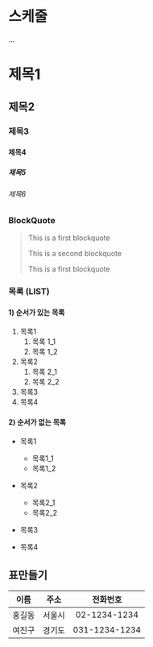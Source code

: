 # 스케줄

...
# 제목1

## 제목2

### 제목3

#### 제목4

##### 제목5

###### 제목6

### BlockQuote
> This is a first blockquote
> 
> This is a second blockquote
> >
> This is a first blockquote

### 목록 (LIST)
#### 1) 순서가 있는 목록
1. 목록1  
   1. 목록 1_1   
   2. 목록 1_2    
2. 목록2
   1. 목록 2_1
   2. 목록 2_2
3. 목록3
4. 목록4



#### 2) 순서가 없는 목록
- 목록1
  - 목록1_1
  - 목록1_2

- 목록2
  - 목록2_1
  - 목록2_2
- 목록3
- 목록4


## 표만들기
|이름|주소|전화번호|
|:--:|:--:|:--:|
|홍길동|서울시|02-1234-1234   |
|여진구|경기도|031-1234-1234  |


